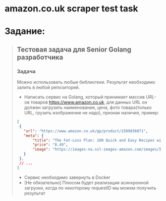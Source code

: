 ﻿# amazon.co.uk scraper test task

# Задание:
>## Тестовая задача для Senior Golang разработчика
>
>
>### Задача
>
>Можно использовать любые библиотеки.
>Результат необходимо залить в любой репозиторий.
>
>- Написать сервис на Golang, который принимает массив URL-ов товаров https://www.amazon.co.uk,
>для данных URL он должен загрузить наименование, цена, фото товара(только URL, грузить изображение не надо), признак наличия, пример:
>
>``` json
>[
>  {
>    "url": "https://www.amazon.co.uk/gp/product/1509836071",
>    "meta": {
>        "title": "The Fat-Loss Plan: 100 Quick and Easy Recipes with Workouts",
>        "price": "8.49",
>        "image": "https://images-na.ssl-images-amazon.com/images/I/51kB2nKZ47L._SX382_BO1,204,203,200_.jpg",
>    }
>  },
>  // ...
>]
>```
>- Сервис необходимо завернуть в Docker
>- [Не обязательно] Плюсом будет реализация асинхронной загрузки, когда по некоторому requestID мы можем получить результат